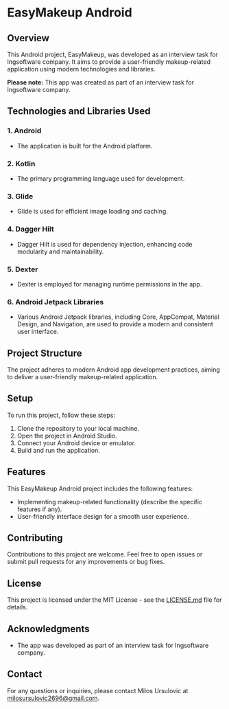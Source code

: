# EasyMakeup Android

## Overview
This Android project, EasyMakeup, was developed as an interview task for Ingsoftware company. It aims to provide a user-friendly makeup-related application using modern technologies and libraries.

**Please note:** This app was created as part of an interview task for Ingsoftware company.

## Technologies and Libraries Used

### 1. Android
   - The application is built for the Android platform.

### 2. Kotlin
   - The primary programming language used for development.

### 3. Glide
   - Glide is used for efficient image loading and caching.

### 4. Dagger Hilt
   - Dagger Hilt is used for dependency injection, enhancing code modularity and maintainability.

### 5. Dexter
   - Dexter is employed for managing runtime permissions in the app.

### 6. Android Jetpack Libraries
   - Various Android Jetpack libraries, including Core, AppCompat, Material Design, and Navigation, are used to provide a modern and consistent user interface.

## Project Structure
The project adheres to modern Android app development practices, aiming to deliver a user-friendly makeup-related application.

## Setup
To run this project, follow these steps:

1. Clone the repository to your local machine.
2. Open the project in Android Studio.
3. Connect your Android device or emulator.
4. Build and run the application.

## Features
This EasyMakeup Android project includes the following features:

- Implementing makeup-related functionality (describe the specific features if any).
- User-friendly interface design for a smooth user experience.

## Contributing
Contributions to this project are welcome. Feel free to open issues or submit pull requests for any improvements or bug fixes.

## License
This project is licensed under the MIT License - see the [LICENSE.md](LICENSE.md) file for details.

## Acknowledgments
- The app was developed as part of an interview task for Ingsoftware company.

## Contact
For any questions or inquiries, please contact Milos Ursulovic at milosursulovic2696@gmail.com.

